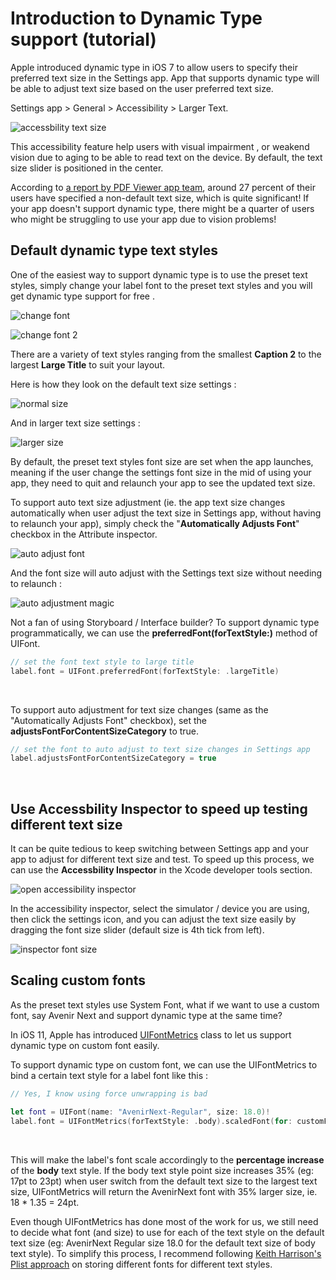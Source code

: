 # Introduction to Dynamic Type support (tutorial)

Apple introduced dynamic type in iOS 7 to allow users to specify their preferred text size in the Settings app. App that supports dynamic type will be able to adjust text size based on the user preferred text size.



Settings app > General > Accessibility > Larger Text.

![accessbility text size](https://iosimage.s3.amazonaws.com/2019/51-dynamic-type/accessiblityPage.png)



This accessibility feature help users with visual impairment , or weakend vision due to aging to be able to read text on the device. By default, the text size slider is positioned in the center.



According to [a report by PDF Viewer app team](https://pspdfkit.com/blog/2018/improving-dynamic-type-support/), around 27 percent of their users have specified a non-default text size, which is quite significant! If your app doesn't support dynamic type, there might be a quarter of users who might be struggling to use your app due to vision problems!



## Default dynamic type text styles

One of the easiest way to support dynamic type is to use the preset text styles, simply change your label font to the preset text styles and you will get dynamic type support for free .



![change font](https://iosimage.s3.amazonaws.com/2019/51-dynamic-type/changeFont.png)



![change font 2](https://iosimage.s3.amazonaws.com/2019/51-dynamic-type/changeFont2.png)



There are a variety of text styles ranging from the smallest **Caption 2** to the largest **Large Title** to suit your layout.



Here is how they look on the default text size settings : 

![normal size](https://iosimage.s3.amazonaws.com/2019/51-dynamic-type/normalSize.png)



And in larger text size settings : 

![larger size](https://iosimage.s3.amazonaws.com/2019/51-dynamic-type/largerSize.png)





By default, the preset text styles font size are set when the app launches, meaning if the user change the settings font size in the mid of using your app, they need to quit and relaunch your app to see the updated text size. 



To support auto text size adjustment (ie. the app text size changes automatically when user adjust the text size in Settings app, without having to relaunch your app), simply check the "**Automatically Adjusts Font**" checkbox in the Attribute inspector.



![auto adjust font](https://iosimage.s3.amazonaws.com/2019/51-dynamic-type/autoAdjustFont.png)



And the font size will auto adjust with the Settings text size without needing to relaunch : 

![auto adjustment magic](https://iosimage.s3.amazonaws.com/2019/51-dynamic-type/realtimeFont.gif)





Not a fan of using Storyboard / Interface builder? To support dynamic type programmatically, we can use the **preferredFont(forTextStyle:)** method of UIFont.

```swift
// set the font text style to large title
label.font = UIFont.preferredFont(forTextStyle: .largeTitle)
```

<br>

To support auto adjustment for text size changes (same as the "Automatically Adjusts Font" checkbox), set the **adjustsFontForContentSizeCategory** to true.

```swift
// set the font to auto adjust to text size changes in Settings app
label.adjustsFontForContentSizeCategory = true
```

<br>



## Use Accessbility Inspector to speed up testing different text size

It can be quite tedious to keep switching between Settings app and your app to adjust for different text size and test. To speed up this process, we can use the **Accessbility Inspector** in the Xcode developer tools section.

![open accessibility inspector](https://iosimage.s3.amazonaws.com/2019/51-dynamic-type/menuAccessbilityInspector.png)



In the accessibility inspector, select the simulator / device you are using, then click the settings icon, and  you can adjust the text size easily by dragging the font size slider (default size is 4th tick from left).

![inspector font size](https://iosimage.s3.amazonaws.com/2019/51-dynamic-type/fontSizeInspector.png)



## Scaling custom fonts

As the preset text styles use System Font, what if we want to use a custom font, say Avenir Next and support dynamic type at the same time?



In iOS 11, Apple has introduced [UIFontMetrics](https://developer.apple.com/documentation/uikit/uifontmetrics) class to let us support dynamic type on custom font easily.



To support dynamic type on custom font, we can use the UIFontMetrics to bind a certain text style for a label font like this : 

```swift
// Yes, I know using force unwrapping is bad

let font = UIFont(name: "AvenirNext-Regular", size: 18.0)!
label.font = UIFontMetrics(forTextStyle: .body).scaledFont(for: customFont)
```

<br>



This will make the label's font scale accordingly to the **percentage increase** of the **body** text style. If the body text style point size increases 35% (eg: 17pt to 23pt) when user switch from the default text size to the largest text size, UIFontMetrics will return the AvenirNext font with 35% larger size, ie. 18 * 1.35 = 24pt.



Even though UIFontMetrics has done most of the work for us, we still need to decide what font (and size) to use for each of the text style on the default text size (eg: AvenirNext Regular size 18.0 for the default text size of body text style). To simplify this process, I recommend following [Keith Harrison's Plist approach](https://useyourloaf.com/blog/using-a-custom-font-with-dynamic-type/) on storing different fonts for different text styles.





